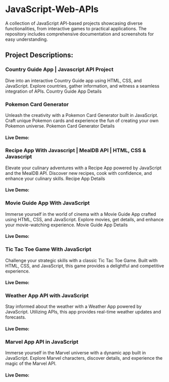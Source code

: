 # JavaScript-Web-APIs
A collection of JavaScript API-based projects showcasing diverse functionalities, from interactive games to practical applications. The repository includes comprehensive documentation and screenshots for easy understanding.

## Project Descriptions:

### Country Guide App | Javascript API Project

Dive into an interactive Country Guide app using HTML, CSS, and JavaScript. Explore countries, gather information, and witness a seamless integration of APIs.
Country Guide App Details


### Pokemon Card Generator

Unleash the creativity with a Pokemon Card Generator built in JavaScript. Craft unique Pokemon cards and experience the fun of creating your own Pokemon universe.
Pokemon Card Generator Details

#### Live Demo:

### Recipe App With Javascript | MealDB API | HTML, CSS & Javascript

Elevate your culinary adventures with a Recipe App powered by JavaScript and the MealDB API. Discover new recipes, cook with confidence, and enhance your culinary skills.
Recipe App Details
#### Live Demo:

### Movie Guide App With JavaScript

Immerse yourself in the world of cinema with a Movie Guide App crafted using HTML, CSS, and JavaScript. Explore movies, get details, and enhance your movie-watching experience.
Movie Guide App Details
#### Live Demo:

### Tic Tac Toe Game With JavaScript

Challenge your strategic skills with a classic Tic Tac Toe Game. Built with HTML, CSS, and JavaScript, this game provides a delightful and competitive experience.
#### Live Demo:

### Weather App API with JavaScript

Stay informed about the weather with a Weather App powered by JavaScript. Utilizing APIs, this app provides real-time weather updates and forecasts.
#### Live Demo:

### Marvel App API in JavaScript

Immerse yourself in the Marvel universe with a dynamic app built in JavaScript. Explore Marvel characters, discover details, and experience the magic of the Marvel API.
#### Live Demo:


